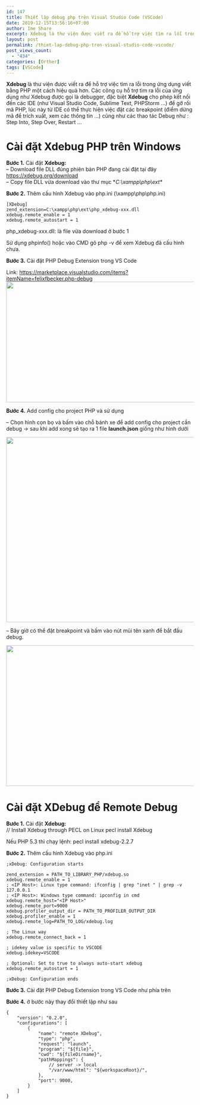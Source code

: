 ```yaml
---
id: 147
title: Thiết lập debug php trên Visual Studio Code (VSCode)
date: 2019-12-15T13:56:16+07:00
author: Ime Share
excerpt: Xdebug là thư viện được viết ra để hỗ trợ việc tìm ra lỗi trong ứng dụng viết bằng PHP một cách hiệu quả hơn.
layout: post
permalink: /thiet-lap-debug-php-tren-visual-studio-code-vscode/
post_views_count:
  - "434"
categories: [Orther]
tags: [VSCode]
---
```

**Xdebug** là thư viện được viết ra để hỗ trợ việc tìm ra lỗi trong ứng dụng viết bằng PHP một cách hiệu quả hơn. Các công cụ hỗ trợ tìm ra lỗi của ứng dụng như Xdebug được gọi là debugger, đặc biệt **Xdebug** cho phép kết nối đến các IDE (như Visual Studio Code, Sublime Text, PHPStorm &#8230;) để gỡ rối mã PHP, lúc này từ IDE có thể thực hiện việc đặt các breakpoint (điểm dừng mã để trích xuất, xem các thông tin &#8230;) cũng như các thao tác Debug như : Step Into, Step Over, Restart &#8230;

# Cài đặt Xdebug PHP trên Windows

**Bước 1.** Cài đặt **Xdebug:**   
&#8211; Download file DLL đúng phiên bản PHP đang cài đặt tại đây <https://xdebug.org/download>  
&#8211; Copy file DLL vừa download vào thư mục **C:\xampp\php\ext\**

**Bước 2.** Thêm cấu hình Xdebug vào php.ini (\xampp\php\php.ini)

```shell
[XDebug] 
zend_extension=C:\xampp\php\ext\php_xdebug-xxx.dll 
xdebug.remote_enable = 1 
xdebug.remote_autostart = 1

```

php_xdebug-xxx.dll: là file vừa download ở bước 1

Sử dụng phpinfo() hoặc vào CMD gõ php -v để xem Xdebug đã cấu hình chưa.

**Bước 3.** Cài đặt PHP Debug Extension trong VS Code

Link: <https://marketplace.visualstudio.com/items?itemName=felixfbecker.php-debug>  
[<img class="aligncenter wp-image-653 size-full" src="https://anhkevin.github.io/assets/img/uploads/2019/10/Xdebug.jpg" alt="" width="1070" height="323" srcset="https://anhkevin.github.io/assets/img/uploads/2019/10/Xdebug.jpg 1070w, https://anhkevin.github.io/assets/img/uploads/2019/10/Xdebug-300x91.jpg 300w, https://anhkevin.github.io/assets/img/uploads/2019/10/Xdebug-1024x309.jpg 1024w, https://anhkevin.github.io/assets/img/uploads/2019/10/Xdebug-768x232.jpg 768w, https://anhkevin.github.io/assets/img/uploads/2019/10/Xdebug-150x45.jpg 150w" sizes="(max-width: 1070px) 100vw, 1070px" />](https://anhkevin.github.io/assets/img/uploads/2019/10/Xdebug.jpg)

**Bước 4.** Add config cho project PHP và sử dụng

&#8211; Chọn hình cọn bọ và bấm vào chỗ bánh xe để add config cho project cần debug -> sau khi add xong sẽ tạo ra 1 file **launch.json** giống như hình dưới

[<img class="aligncenter wp-image-656 size-full" src="https://anhkevin.github.io/assets/img/uploads/2019/10/Xdebug2.jpg" alt="" width="1178" height="496" srcset="https://anhkevin.github.io/assets/img/uploads/2019/10/Xdebug2.jpg 1178w, https://anhkevin.github.io/assets/img/uploads/2019/10/Xdebug2-300x126.jpg 300w, https://anhkevin.github.io/assets/img/uploads/2019/10/Xdebug2-1024x431.jpg 1024w, https://anhkevin.github.io/assets/img/uploads/2019/10/Xdebug2-768x323.jpg 768w, https://anhkevin.github.io/assets/img/uploads/2019/10/Xdebug2-150x63.jpg 150w" sizes="(max-width: 1178px) 100vw, 1178px" />](https://anhkevin.github.io/assets/img/uploads/2019/10/Xdebug2.jpg)

&#8211; Bây giờ có thể đặt breakpoint và bấm vào nút mũi tên xanh để bắt đầu debug.

[<img class="wp-image-655 size-full aligncenter" src="https://anhkevin.github.io/assets/img/uploads/2019/10/Xdebug3.jpg" alt="" width="1090" height="377" srcset="https://anhkevin.github.io/assets/img/uploads/2019/10/Xdebug3.jpg 1090w, https://anhkevin.github.io/assets/img/uploads/2019/10/Xdebug3-300x104.jpg 300w, https://anhkevin.github.io/assets/img/uploads/2019/10/Xdebug3-1024x354.jpg 1024w, https://anhkevin.github.io/assets/img/uploads/2019/10/Xdebug3-768x266.jpg 768w, https://anhkevin.github.io/assets/img/uploads/2019/10/Xdebug3-150x52.jpg 150w" sizes="(max-width: 1090px) 100vw, 1090px" />](https://anhkevin.github.io/assets/img/uploads/2019/10/Xdebug3.jpg)

# Cài đặt XDebug để Remote Debug

**Bước 1.** Cài đặt **Xdebug:**   
// Install Xdebug through PECL on Linux
pecl install Xdebug

Nếu PHP 5.3 thì chạy lệnh:
pecl install xdebug-2.2.7

**Bước 2.** Thêm cấu hình Xdebug vào php.ini

```shell
;xDebug: Configuration starts

zend_extension = PATH_TO_LIBRARY_PHP/xdebug.so
xdebug.remote_enable = 1
; <IP Host>: Linux type command: ifconfig | grep "inet " | grep -v 127.0.0.1
; <IP Host>: Windows type command: ipconfig in cmd
xdebug.remote_host="<IP Host>"
xdebug.remote_port=9000
xdebug.profiler_output_dir = PATH_TO_PROFILER_OUTPUT_DIR
xdebug.profiler_enable = 1
xdebug.remote_log=PATH_TO_LOG/xdebug.log

; The Linux way
xdebug.remote_connect_back = 1

; idekey value is specific to VSCODE
xdebug.idekey=VSCODE

; Optional: Set to true to always auto-start xdebug
xdebug.remote_autostart = 1

;xDebug: Configuration ends
```

**Bước 3.** Cài đặt PHP Debug Extension trong VS Code như phía trên

**Bước 4.** ở bước này thay đổi thiết lập như sau

```shell
{
    "version": "0.2.0",
    "configurations": [
        {
            "name": "remote XDebug",
            "type": "php",
            "request": "launch",
            "program": "${file}",
            "cwd": "${fileDirname}",
            "pathMappings": {
                // server -> local
                "/var/www/html": "${workspaceRoot}/",
            },
            "port": 9000,
        }
    ]
}
```
